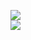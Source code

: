 [![](https://img.shields.io/badge/Made%20With-Github%20Spray-lightgrey.svg?style=for-the-badge&logo=github)](https://github.com/Annihil/github-spray#12654)  
[![](https://i.imgur.com/2DrTn0Z.gif)](https://github.com/Annihil/github-spray)